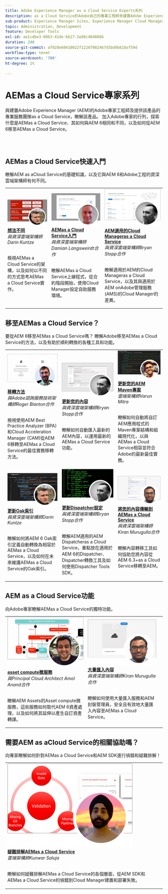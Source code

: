 ```yaml
---
title: Adobe Experience Manager as a Cloud Service Experts系列
description: as a Cloud Service於Adobe自己的專業工程師來建置Adobe Experience Manager (AEM)，並瞭解提供該產品的專業服務。
sub-product: Experience Manager Sites, Experience Manager Cloud Manager, Experience Manager Assets
topic: Administration, Development
feature: Developer Tools
exl-id: ae1cdbe3-0863-41de-bb27-2e88c4640866
duration: 240
source-git-commit: af928e60410022f12207082467d3bd9b818af59d
workflow-type: tm+mt
source-wordcount: '709'
ht-degree: 1%

---
```


# AEMas a Cloud Service專家系列

與建置Adobe Experience Manager (AEM)的Adobe專家工程師及提供該產品的專業服務團隊as a Cloud Service，瞭解該產品。 加入Adobe專家的行列，探索什麼是AEMas a Cloud Service、其如何與AEM 6相同和不同，以及如何從AEM 6移至AEMas a Cloud Service。

<br/> 
<br/>

## AEMas a Cloud Service快速入門

瞭解AEM as aCloud Service的基礎知識，以及它與AEM 6和Adobe工程的資深雲端架構師有何不同。

<table>
  <tr>
   <td>
      <a href="../../migration/moving-to-aem-as-a-cloud-service/introduction.md">
      <img alt="想法不同" src="./assets/thinking-differently.png"/>
      </a>
      <div>
         <a href="../../migration/moving-to-aem-as-a-cloud-service/introduction.md"><strong>想法不同</strong></a>         
         <br/><em>與資深雲端架構師Darin Kuntze</em>
      </div>
      <p>
        <br/>
         檢視AEMas a Cloud Service的架構，以及如何以不同的方式思考AEMas a Cloud Service實作。
      </p>
     </td>   
     <td>
      <a href="../../migration/moving-to-aem-as-a-cloud-service/onboarding.md">
      <img alt="AEM as a Cloud Service 入門" src="./assets/onboarding.png"/>
      </a>
      <div>
         <a href="../../migration/moving-to-aem-as-a-cloud-service/onboarding.md"><strong>AEMas a Cloud Service入門</strong></a>
         <br/><em>與資深雲端架構師Damian Langsweirdt合作</em>
      </div>
      <p>
        <br/>
         瞭解AEMas a Cloud Service上線程式，從合約階段開始，使用Cloud Manager設定自助服務環境。
      </p>
   </td>     
   </td>   
     <td>
      <a href="../../migration/moving-to-aem-as-a-cloud-service/cloud-manager.md">
      <img alt="Cloud Manager" src="./assets/cloud-manager.png"/>
      </a>
      <div>
         <a href="../../migration/moving-to-aem-as-a-cloud-service/cloud-manager.md"><strong>AEM適用的Cloud Manageras a Cloud Service</strong></a>
         <br/><em>與資深雲端架構師Bryan Stopp合作</em>
      </div>
      <p>
        <br/>
         瞭解適用於AEM的Cloud Manageras a Cloud Service，以及其與適用於AEM onAdobe管理服務(AMS)的Cloud Manager的差異。
      </p>
   </td> 
  </tr>
</table>

## 移至AEMas a Cloud Service？

要從AEM 6移至AEMas a Cloud Service嗎？ 瞭解Adobe移至AEMas a Cloud Service的方法，以及有助於順利轉換的各種工具和功能。

<table>
  <tr>
   <td>
      <a href="../../migration/moving-to-aem-as-a-cloud-service/bpa-and-cam.md" target="_aem-experts-series-video">
      <img alt="移轉方法" src="./assets/bpa-and-cam.png"/>
      </a>
      <div>
         <a href="../../migration/moving-to-aem-as-a-cloud-service/bpa-and-cam.md" target="_aem-experts-series-video"><strong>移轉方法</strong></a>
         <br/><em>與Adobe諮詢服務技術架構師Roger Blanton合作</em>
      </div>
      <p>
        <br/>
        檢視使用AEM Best Practice Analyzer (BPA)和Cloud Acceleration Manager (CAM)從AEM 6移轉至AEMas a Cloud Service的最佳實務移轉方法。
      </p>
   </td>   
     <td>
      <a href="../../migration/moving-to-aem-as-a-cloud-service/aem-modernization-tools.md" target="_aem-experts-series-video">
      <img alt="更新您的內容" src="./assets/aem-modernizer-tools.png"/>
      </a>
      <div>
         <a href="../../migration/moving-to-aem-as-a-cloud-service/aem-modernization-tools.md" target="_aem-experts-series-video"><strong>更新您的內容</strong></a>
         <br/><em>與資深雲端架構師Bryan Stopp合作</em>
      </div>
      <p>
        <br/>
         瞭解如何自動匯入最新的AEM內容，以運用最新的AEMas a Cloud Service功能。
      </p>
   </td>     
   </td>   
     <td>
      <a href="../../migration/moving-to-aem-as-a-cloud-service/repository-modernization.md" target="_aem-experts-series-video">
      <img alt="更新您的AEM Maven專案" src="./assets/repository-modernizer.png"/>
      </a>
      <div>
         <a href="../../migration/moving-to-aem-as-a-cloud-service/repository-modernization.md" target="_aem-experts-series-video"><strong>更新您的AEM Maven專案</strong></a>
         <br/><em>雲端架構師Varun Mitra</em>
      </div>
      <p>
        <br/>
         瞭解如何自動將自訂AEM應用程式的Maven專案結構和組織現代化，以與AEMas a Cloud Service相容並符合Adobe的最新最佳實務。
      </p>
   </td> 
  </tr>
  <tr>
   <td>
      <a href="../../migration/moving-to-aem-as-a-cloud-service/search-and-indexing.md" target="_aem-experts-series-video">
      <img alt="更新Oak索引" src="./assets/indexes.png"/>
      </a>
      <div>
         <a href="../../migration/moving-to-aem-as-a-cloud-service/search-and-indexing.md" target="_aem-experts-series-video"><strong>更新Oak索引</strong></a>
         <br/><em>與資深雲端架構師Darin Kuntze</em>
      </div>
      <p>
        <br/>
        瞭解如何將AEM 6 Oak索引定義自動轉換為相容於AEMas a Cloud Service，以及如何在未來維護AEMas a Cloud Service的Oak索引。
      </p>
   </td>   
     <td>
      <a href="../../migration/moving-to-aem-as-a-cloud-service/dispatcher.md" target="_aem-experts-series-video">
      <img alt="更新Dispatcher設定" src="./assets/dispatcher.png"/>
      </a>
      <div>
         <a href="../../migration/moving-to-aem-as-a-cloud-service/dispatcher.md" target="_aem-experts-series-video"><strong>更新Dispatcher設定</strong></a>
         <br/><em>與資深雲端架構師Bryan Stopp合作</em>
      </div>
      <p>
        <br/>
         瞭解AEM適用的AEM Dispatcheras a Cloud Service，重點放在適用於AEM 6的Dispatcher、Dispatcher轉換工具及如何使用Dispatcher Tools SDK。
      </p>
   </td>     
   </td>   
     <td>
      <a href="../../migration/moving-to-aem-as-a-cloud-service/content-migration/content-transfer-tool.md" target="_aem-experts-series-video">
      <img alt="將您的內容傳輸到AEMas a Cloud Service" src="./assets/content-transfer-tool.png"/>
      </a>
      <div>
         <a href="../../migration/moving-to-aem-as-a-cloud-service/content-migration/content-transfer-tool.md" target="_aem-experts-series-video"><strong>將您的內容傳輸到AEMas a Cloud Service</strong></a>
         <br/><em>與資深雲端架構師Kiran Murugulla合作</em>
      </div>
      <p>
        <br/>
         瞭解內容轉移工具如何協助您將內容從AEM 6.3+as a Cloud Service移轉至AEM。
      </p>
   </td> 
  </tr>  
</table>


## AEM as a Cloud Service功能

向Adobe專家瞭解AEMas a Cloud Service的獨特功能。

<table>
  <tr>
   <td>
      <a href="../../migration/moving-to-aem-as-a-cloud-service/asset-compute-microservices.md" target="_aem-experts-series-video">
      <img alt="asset compute微服務" src="./assets/asset-compute-microservices.png"/>
      </a>
      <div>
         <a href="../../migration/moving-to-aem-as-a-cloud-service/asset-compute-microservices.md" target="_aem-experts-series-video"><strong>asset compute微服務</strong></a>
         <br/><em>與Principal Cloud Architect Amol Anand合作</em>
      </div>
      <p>
        <br/>
        瞭解AEM Assets的Asset compute微服務，這些服務如何取代AEM 6資產處理，以及如何將其延伸以產生自訂資產轉譯。
      </p>
   </td>   
   <td>
      <a href="../../migration/moving-to-aem-as-a-cloud-service/content-migration/bulk-import-service.md" target="_aem-experts-series-video">
      <img alt="大量匯入內容" src="./assets/bulk-import.png"/>
      </a>
      <div>
         <a href="../../migration/moving-to-aem-as-a-cloud-service/content-migration/bulk-import-service.md" target="_aem-experts-series-video"><strong>大量匯入內容</strong></a>
         <br/><em>與資深雲端架構師Kiran Murugulla合作</em>
      </div>
      <p>
        <br/>
        瞭解如何使用大量匯入服務和AEM封裝管理員，安全且有效地大量匯入內容至AEMas a Cloud Service。
      </p>
   </td> 
    <td></td>
  </tr>
</table>

## 需要AEM as aCloud Service的相關協助嗎？

向專家瞭解如何針對AEMas a Cloud Service和AEM SDK進行偵錯和疑難排解！

<table>
  <tr>
   <td>
      <a href="../../migration/moving-to-aem-as-a-cloud-service/troubleshooting.md" target="_aem-experts-series-video">
      <img alt="疑難排解AEMas a Cloud Service" src="./assets/troubleshooting.png"/>
      </a>
      <div>
         <a href="../../migration/moving-to-aem-as-a-cloud-service/troubleshooting.md" 
         target="_aem-experts-series-video"><strong>疑難排解AEMas a Cloud Service</strong></a>
         <br/><em>雲端架構師Kunwar Saluja</em>
      </div>
      <p>
        <br/>
        瞭解如何疑難排解AEMas a Cloud Service的各個層面，從AEM SDK和AEMas a Cloud Service的偵錯到Cloud Manager建置和部署失敗。
      </p>
   </td>   
    <td></td>
    <td></td>
  </tr>
</table>
